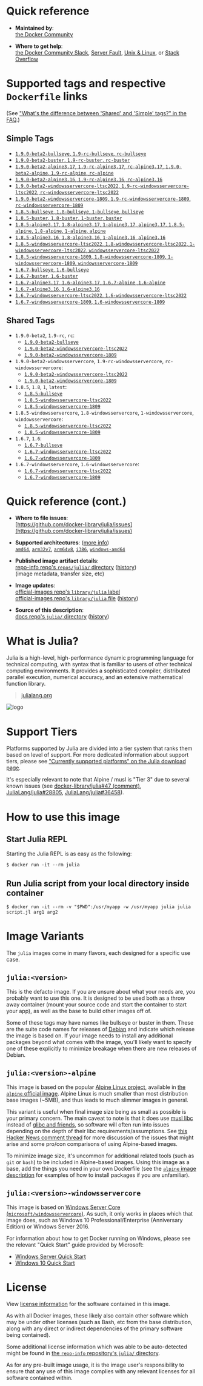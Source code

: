 <!--

********************************************************************************

WARNING:

    DO NOT EDIT "julia/README.md"

    IT IS AUTO-GENERATED

    (from the other files in "julia/" combined with a set of templates)

********************************************************************************

-->

# Quick reference

-	**Maintained by**:  
	[the Docker Community](https://github.com/docker-library/julia)

-	**Where to get help**:  
	[the Docker Community Slack](https://dockr.ly/comm-slack), [Server Fault](https://serverfault.com/help/on-topic), [Unix & Linux](https://unix.stackexchange.com/help/on-topic), or [Stack Overflow](https://stackoverflow.com/help/on-topic)

# Supported tags and respective `Dockerfile` links

(See ["What's the difference between 'Shared' and 'Simple' tags?" in the FAQ](https://github.com/docker-library/faq#whats-the-difference-between-shared-and-simple-tags).)

## Simple Tags

-	[`1.9.0-beta2-bullseye`, `1.9-rc-bullseye`, `rc-bullseye`](https://github.com/docker-library/julia/blob/a60827b1feb946f2701759eb0dceb33c44c24ed3/1.9-rc/bullseye/Dockerfile)
-	[`1.9.0-beta2-buster`, `1.9-rc-buster`, `rc-buster`](https://github.com/docker-library/julia/blob/a60827b1feb946f2701759eb0dceb33c44c24ed3/1.9-rc/buster/Dockerfile)
-	[`1.9.0-beta2-alpine3.17`, `1.9-rc-alpine3.17`, `rc-alpine3.17`, `1.9.0-beta2-alpine`, `1.9-rc-alpine`, `rc-alpine`](https://github.com/docker-library/julia/blob/a60827b1feb946f2701759eb0dceb33c44c24ed3/1.9-rc/alpine3.17/Dockerfile)
-	[`1.9.0-beta2-alpine3.16`, `1.9-rc-alpine3.16`, `rc-alpine3.16`](https://github.com/docker-library/julia/blob/a60827b1feb946f2701759eb0dceb33c44c24ed3/1.9-rc/alpine3.16/Dockerfile)
-	[`1.9.0-beta2-windowsservercore-ltsc2022`, `1.9-rc-windowsservercore-ltsc2022`, `rc-windowsservercore-ltsc2022`](https://github.com/docker-library/julia/blob/a60827b1feb946f2701759eb0dceb33c44c24ed3/1.9-rc/windows/windowsservercore-ltsc2022/Dockerfile)
-	[`1.9.0-beta2-windowsservercore-1809`, `1.9-rc-windowsservercore-1809`, `rc-windowsservercore-1809`](https://github.com/docker-library/julia/blob/a60827b1feb946f2701759eb0dceb33c44c24ed3/1.9-rc/windows/windowsservercore-1809/Dockerfile)
-	[`1.8.5-bullseye`, `1.8-bullseye`, `1-bullseye`, `bullseye`](https://github.com/docker-library/julia/blob/1f6b00c80fa154c1a93ca25bc51e5a70f081530c/1.8/bullseye/Dockerfile)
-	[`1.8.5-buster`, `1.8-buster`, `1-buster`, `buster`](https://github.com/docker-library/julia/blob/1f6b00c80fa154c1a93ca25bc51e5a70f081530c/1.8/buster/Dockerfile)
-	[`1.8.5-alpine3.17`, `1.8-alpine3.17`, `1-alpine3.17`, `alpine3.17`, `1.8.5-alpine`, `1.8-alpine`, `1-alpine`, `alpine`](https://github.com/docker-library/julia/blob/1f6b00c80fa154c1a93ca25bc51e5a70f081530c/1.8/alpine3.17/Dockerfile)
-	[`1.8.5-alpine3.16`, `1.8-alpine3.16`, `1-alpine3.16`, `alpine3.16`](https://github.com/docker-library/julia/blob/1f6b00c80fa154c1a93ca25bc51e5a70f081530c/1.8/alpine3.16/Dockerfile)
-	[`1.8.5-windowsservercore-ltsc2022`, `1.8-windowsservercore-ltsc2022`, `1-windowsservercore-ltsc2022`, `windowsservercore-ltsc2022`](https://github.com/docker-library/julia/blob/1f6b00c80fa154c1a93ca25bc51e5a70f081530c/1.8/windows/windowsservercore-ltsc2022/Dockerfile)
-	[`1.8.5-windowsservercore-1809`, `1.8-windowsservercore-1809`, `1-windowsservercore-1809`, `windowsservercore-1809`](https://github.com/docker-library/julia/blob/1f6b00c80fa154c1a93ca25bc51e5a70f081530c/1.8/windows/windowsservercore-1809/Dockerfile)
-	[`1.6.7-bullseye`, `1.6-bullseye`](https://github.com/docker-library/julia/blob/a7e28ee0b611690e7c81b37edbc04c64e38c9aa8/1.6/bullseye/Dockerfile)
-	[`1.6.7-buster`, `1.6-buster`](https://github.com/docker-library/julia/blob/a7e28ee0b611690e7c81b37edbc04c64e38c9aa8/1.6/buster/Dockerfile)
-	[`1.6.7-alpine3.17`, `1.6-alpine3.17`, `1.6.7-alpine`, `1.6-alpine`](https://github.com/docker-library/julia/blob/1d8e89b70dd373eceea2879c87e03cc20cafec1a/1.6/alpine3.17/Dockerfile)
-	[`1.6.7-alpine3.16`, `1.6-alpine3.16`](https://github.com/docker-library/julia/blob/a7e28ee0b611690e7c81b37edbc04c64e38c9aa8/1.6/alpine3.16/Dockerfile)
-	[`1.6.7-windowsservercore-ltsc2022`, `1.6-windowsservercore-ltsc2022`](https://github.com/docker-library/julia/blob/e0d0364c90b544d2d6de097e324ff7cc538613e8/1.6/windows/windowsservercore-ltsc2022/Dockerfile)
-	[`1.6.7-windowsservercore-1809`, `1.6-windowsservercore-1809`](https://github.com/docker-library/julia/blob/e0d0364c90b544d2d6de097e324ff7cc538613e8/1.6/windows/windowsservercore-1809/Dockerfile)

## Shared Tags

-	`1.9.0-beta2`, `1.9-rc`, `rc`:
	-	[`1.9.0-beta2-bullseye`](https://github.com/docker-library/julia/blob/a60827b1feb946f2701759eb0dceb33c44c24ed3/1.9-rc/bullseye/Dockerfile)
	-	[`1.9.0-beta2-windowsservercore-ltsc2022`](https://github.com/docker-library/julia/blob/a60827b1feb946f2701759eb0dceb33c44c24ed3/1.9-rc/windows/windowsservercore-ltsc2022/Dockerfile)
	-	[`1.9.0-beta2-windowsservercore-1809`](https://github.com/docker-library/julia/blob/a60827b1feb946f2701759eb0dceb33c44c24ed3/1.9-rc/windows/windowsservercore-1809/Dockerfile)
-	`1.9.0-beta2-windowsservercore`, `1.9-rc-windowsservercore`, `rc-windowsservercore`:
	-	[`1.9.0-beta2-windowsservercore-ltsc2022`](https://github.com/docker-library/julia/blob/a60827b1feb946f2701759eb0dceb33c44c24ed3/1.9-rc/windows/windowsservercore-ltsc2022/Dockerfile)
	-	[`1.9.0-beta2-windowsservercore-1809`](https://github.com/docker-library/julia/blob/a60827b1feb946f2701759eb0dceb33c44c24ed3/1.9-rc/windows/windowsservercore-1809/Dockerfile)
-	`1.8.5`, `1.8`, `1`, `latest`:
	-	[`1.8.5-bullseye`](https://github.com/docker-library/julia/blob/1f6b00c80fa154c1a93ca25bc51e5a70f081530c/1.8/bullseye/Dockerfile)
	-	[`1.8.5-windowsservercore-ltsc2022`](https://github.com/docker-library/julia/blob/1f6b00c80fa154c1a93ca25bc51e5a70f081530c/1.8/windows/windowsservercore-ltsc2022/Dockerfile)
	-	[`1.8.5-windowsservercore-1809`](https://github.com/docker-library/julia/blob/1f6b00c80fa154c1a93ca25bc51e5a70f081530c/1.8/windows/windowsservercore-1809/Dockerfile)
-	`1.8.5-windowsservercore`, `1.8-windowsservercore`, `1-windowsservercore`, `windowsservercore`:
	-	[`1.8.5-windowsservercore-ltsc2022`](https://github.com/docker-library/julia/blob/1f6b00c80fa154c1a93ca25bc51e5a70f081530c/1.8/windows/windowsservercore-ltsc2022/Dockerfile)
	-	[`1.8.5-windowsservercore-1809`](https://github.com/docker-library/julia/blob/1f6b00c80fa154c1a93ca25bc51e5a70f081530c/1.8/windows/windowsservercore-1809/Dockerfile)
-	`1.6.7`, `1.6`:
	-	[`1.6.7-bullseye`](https://github.com/docker-library/julia/blob/a7e28ee0b611690e7c81b37edbc04c64e38c9aa8/1.6/bullseye/Dockerfile)
	-	[`1.6.7-windowsservercore-ltsc2022`](https://github.com/docker-library/julia/blob/e0d0364c90b544d2d6de097e324ff7cc538613e8/1.6/windows/windowsservercore-ltsc2022/Dockerfile)
	-	[`1.6.7-windowsservercore-1809`](https://github.com/docker-library/julia/blob/e0d0364c90b544d2d6de097e324ff7cc538613e8/1.6/windows/windowsservercore-1809/Dockerfile)
-	`1.6.7-windowsservercore`, `1.6-windowsservercore`:
	-	[`1.6.7-windowsservercore-ltsc2022`](https://github.com/docker-library/julia/blob/e0d0364c90b544d2d6de097e324ff7cc538613e8/1.6/windows/windowsservercore-ltsc2022/Dockerfile)
	-	[`1.6.7-windowsservercore-1809`](https://github.com/docker-library/julia/blob/e0d0364c90b544d2d6de097e324ff7cc538613e8/1.6/windows/windowsservercore-1809/Dockerfile)

# Quick reference (cont.)

-	**Where to file issues**:  
	[https://github.com/docker-library/julia/issues](https://github.com/docker-library/julia/issues)

-	**Supported architectures**: ([more info](https://github.com/docker-library/official-images#architectures-other-than-amd64))  
	[`amd64`](https://hub.docker.com/r/amd64/julia/), [`arm32v7`](https://hub.docker.com/r/arm32v7/julia/), [`arm64v8`](https://hub.docker.com/r/arm64v8/julia/), [`i386`](https://hub.docker.com/r/i386/julia/), [`windows-amd64`](https://hub.docker.com/r/winamd64/julia/)

-	**Published image artifact details**:  
	[repo-info repo's `repos/julia/` directory](https://github.com/docker-library/repo-info/blob/master/repos/julia) ([history](https://github.com/docker-library/repo-info/commits/master/repos/julia))  
	(image metadata, transfer size, etc)

-	**Image updates**:  
	[official-images repo's `library/julia` label](https://github.com/docker-library/official-images/issues?q=label%3Alibrary%2Fjulia)  
	[official-images repo's `library/julia` file](https://github.com/docker-library/official-images/blob/master/library/julia) ([history](https://github.com/docker-library/official-images/commits/master/library/julia))

-	**Source of this description**:  
	[docs repo's `julia/` directory](https://github.com/docker-library/docs/tree/master/julia) ([history](https://github.com/docker-library/docs/commits/master/julia))

# What is Julia?

Julia is a high-level, high-performance dynamic programming language for technical computing, with syntax that is familiar to users of other technical computing environments. It provides a sophisticated compiler, distributed parallel execution, numerical accuracy, and an extensive mathematical function library.

> [julialang.org](http://julialang.org/)

![logo](https://raw.githubusercontent.com/docker-library/docs/520519ad7db3ea9fd5d3590e836c839a0ffd6f19/julia/logo.png)

# Support Tiers

Platforms supported by Julia are divided into a tier system that ranks them based on level of support. For more dedicated information about support tiers, please see ["Currently supported platforms" on the Julia download page](https://julialang.org/downloads/#currently_supported_platforms).

It's especially relevant to note that Alpine / musl is "Tier 3" due to several known issues (see [docker-library/julia#47 (comment)](https://github.com/docker-library/julia/pull/47#issuecomment-652661869), [JuliaLang/julia#28805](https://github.com/JuliaLang/julia/issues/28805), [JuliaLang/julia#36458](https://github.com/JuliaLang/julia/issues/36458)).

# How to use this image

## Start Julia REPL

Starting the Julia REPL is as easy as the following:

```console
$ docker run -it --rm julia
```

## Run Julia script from your local directory inside container

```console
$ docker run -it --rm -v "$PWD":/usr/myapp -w /usr/myapp julia julia script.jl arg1 arg2
```

# Image Variants

The `julia` images come in many flavors, each designed for a specific use case.

## `julia:<version>`

This is the defacto image. If you are unsure about what your needs are, you probably want to use this one. It is designed to be used both as a throw away container (mount your source code and start the container to start your app), as well as the base to build other images off of.

Some of these tags may have names like bullseye or buster in them. These are the suite code names for releases of [Debian](https://wiki.debian.org/DebianReleases) and indicate which release the image is based on. If your image needs to install any additional packages beyond what comes with the image, you'll likely want to specify one of these explicitly to minimize breakage when there are new releases of Debian.

## `julia:<version>-alpine`

This image is based on the popular [Alpine Linux project](https://alpinelinux.org), available in [the `alpine` official image](https://hub.docker.com/_/alpine). Alpine Linux is much smaller than most distribution base images (~5MB), and thus leads to much slimmer images in general.

This variant is useful when final image size being as small as possible is your primary concern. The main caveat to note is that it does use [musl libc](https://musl.libc.org) instead of [glibc and friends](https://www.etalabs.net/compare_libcs.html), so software will often run into issues depending on the depth of their libc requirements/assumptions. See [this Hacker News comment thread](https://news.ycombinator.com/item?id=10782897) for more discussion of the issues that might arise and some pro/con comparisons of using Alpine-based images.

To minimize image size, it's uncommon for additional related tools (such as `git` or `bash`) to be included in Alpine-based images. Using this image as a base, add the things you need in your own Dockerfile (see the [`alpine` image description](https://hub.docker.com/_/alpine/) for examples of how to install packages if you are unfamiliar).

## `julia:<version>-windowsservercore`

This image is based on [Windows Server Core (`microsoft/windowsservercore`)](https://hub.docker.com/r/microsoft/windowsservercore/). As such, it only works in places which that image does, such as Windows 10 Professional/Enterprise (Anniversary Edition) or Windows Server 2016.

For information about how to get Docker running on Windows, please see the relevant "Quick Start" guide provided by Microsoft:

-	[Windows Server Quick Start](https://msdn.microsoft.com/en-us/virtualization/windowscontainers/quick_start/quick_start_windows_server)
-	[Windows 10 Quick Start](https://msdn.microsoft.com/en-us/virtualization/windowscontainers/quick_start/quick_start_windows_10)

# License

View [license information](http://julialang.org/) for the software contained in this image.

As with all Docker images, these likely also contain other software which may be under other licenses (such as Bash, etc from the base distribution, along with any direct or indirect dependencies of the primary software being contained).

Some additional license information which was able to be auto-detected might be found in [the `repo-info` repository's `julia/` directory](https://github.com/docker-library/repo-info/tree/master/repos/julia).

As for any pre-built image usage, it is the image user's responsibility to ensure that any use of this image complies with any relevant licenses for all software contained within.
